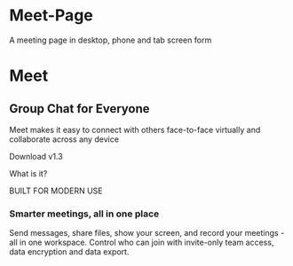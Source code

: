 # Meet-Page
A meeting page in desktop, phone and tab screen form
<head>
  <link rel="stylesheet" type="text/css" href="./Meet-Page/Style.css">
  
  <title>Hello World</title>
  
</head>
<body>
  
<h1>Meet</h1>
  
<h2>Group Chat for Everyone</h2>

 <p>Meet makes it easy to connect with others face-to-face virtually and collaborate across any device</p>
 
 <p>Download v1.3</p>
 
 <p>What is it?</p>
  
  <p>BUILT FOR MODERN USE</p>
  
 <h3>Smarter meetings, all in one place</h3>
  <p>Send messages, share files, show your screen, and record your meetings - all in one workspace. Control who can join with invite-only team access, data encryption and data export.</p>
  
</body>
